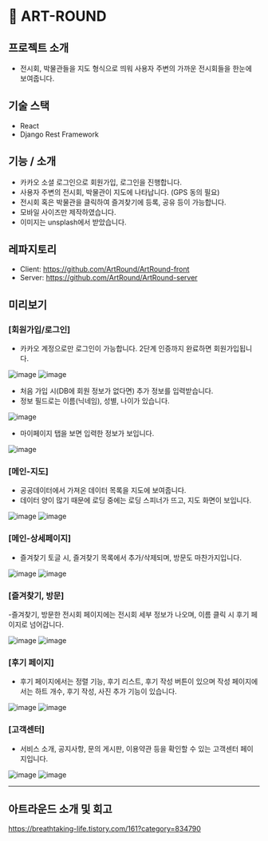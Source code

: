 # 🎨 ART-ROUND

## 프로젝트 소개
- 전시회, 박물관들을 지도 형식으로 띄워 사용자 주변의 가까운 전시회들을 한눈에 보여줍니다. 

## 기술 스택
- React
- Django Rest Framework


##  기능 / 소개
- 카카오 소셜 로그인으로 회원가입, 로그인을 진행합니다.
- 사용자 주변의 전시회, 박물관이 지도에 나타납니다. (GPS 동의 필요)
- 전시회 혹은 박물관을 클릭하여 즐겨찾기에 등록, 공유 등이 가능합니다.
- 모바일 사이즈만 제작하였습니다.
- 이미지는 unsplash에서 받았습니다.


## 레파지토리
- Client: https://github.com/ArtRound/ArtRound-front
- Server: https://github.com/ArtRound/ArtRound-server


## 미리보기
### [회원가입/로그인]
- 카카오 계정으로만 로그인이 가능합니다. 2단계 인증까지 완료하면 회원가입됩니다.

![image](https://user-images.githubusercontent.com/66022264/162613275-c6c67a3d-66bf-47cc-8647-d32ee8d8580b.png)
![image](https://user-images.githubusercontent.com/66022264/162613828-f6acd194-2ec2-4275-8deb-4e540e8c49f6.png)


- 처음 가입 시(DB에 회원 정보가 없다면) 추가 정보를 입력받습니다.
- 정보 필드로는 이름(닉네임), 성별, 나이가 있습니다.

![image](https://user-images.githubusercontent.com/66022264/162613836-8b3913f9-aa66-4abf-a34d-b99401377644.png)

- 마이페이지 탭을 보면 입력한 정보가 보입니다.

![image](https://user-images.githubusercontent.com/66022264/162613623-974b27ae-7769-4122-ac36-b11900466aeb.png)

### [메인-지도]
- 공공데이터에서 가져온 데이터 목록을 지도에 보여줍니다.
- 데이터 양이 많기 때문에 로딩 중에는 로딩 스피너가 뜨고, 지도 화면이 보입니다.

![image](https://user-images.githubusercontent.com/66022264/162613844-7ff73304-5ce3-4e53-8c90-04039813c74a.png)
![image](https://user-images.githubusercontent.com/66022264/162613790-555dcb50-a89e-4d94-9eca-b79c1e333f86.png)

### [메인-상세페이지]
- 즐겨찾기 토글 시, 즐겨찾기 목록에서 추가/삭제되며, 방문도 마찬가지입니다.

![image](https://user-images.githubusercontent.com/66022264/162613779-5a0959d8-081a-4fd9-8ddf-8b3b7b5ff119.png)
![image](https://user-images.githubusercontent.com/66022264/162613472-ae1d1cca-ead6-4698-acc6-d70999400a61.png)

### [즐겨찾기, 방문]
-즐겨찾기, 방문한 전시회 페이지에는 전시회 세부 정보가 나오며, 이름 클릭 시 후기 페이지로 넘어갑니다.

![image](https://user-images.githubusercontent.com/66022264/162613373-5ac3f3c8-d0b5-4464-a1fe-56b7f08c1dca.png)
![image](https://user-images.githubusercontent.com/66022264/162613516-dd6c0674-761e-44fb-84ea-b60b57570cdb.png)

### [후기 페이지]
- 후기 페이지에서는 정렬 기능, 후기 리스트, 후기 작성 버튼이 있으며 작성 페이지에서는 하트 개수, 후기 작성, 사진 추가 기능이 있습니다.

![image](https://user-images.githubusercontent.com/66022264/162613751-ec430fe1-a631-42fa-9085-dac321e43190.png)
![image](https://user-images.githubusercontent.com/66022264/162613754-1ac6a33f-2c26-4771-a77e-6bd31a54962d.png)


### [고객센터]
- 서비스 소개, 공지사항, 문의 게시판, 이용약관 등을 확인할 수 있는 고객센터 페이지입니다.

![image](https://user-images.githubusercontent.com/66022264/162613579-4063c38c-5ce4-4675-a267-946d789567dc.png)
![image](https://user-images.githubusercontent.com/66022264/162613713-d3ae0846-b196-4395-bb06-e53ea6cff294.png)

---
## 아트라운드 소개 및 회고
https://breathtaking-life.tistory.com/161?category=834790
